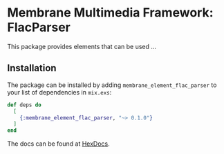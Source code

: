 # Membrane Multimedia Framework: FlacParser

This package provides elements that can be used ...

## Installation

The package can be installed by adding `membrane_element_flac_parser` to your list of dependencies in `mix.exs`:

```elixir
def deps do
  [
    {:membrane_element_flac_parser, "~> 0.1.0"}
  ]
end
```

The docs can be found at [HexDocs](https://hexdocs.pm/membrane_element_flac_parser).
